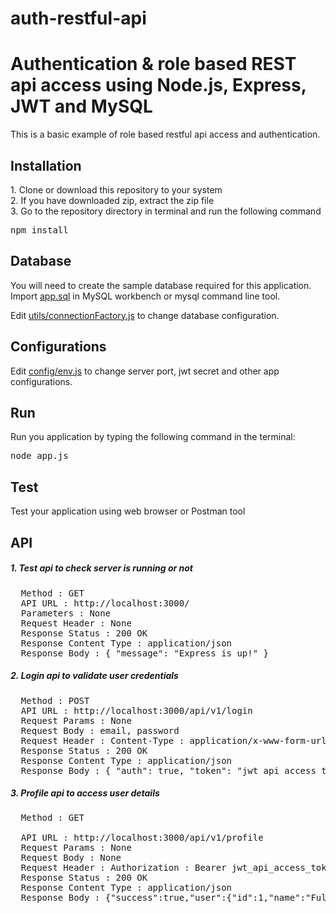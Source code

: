 # auth-restful-api
<h1>Authentication & role based REST api access using Node.js, Express, JWT and MySQL</h1>

<p>This is a basic example of role based restful api access and authentication.</p>

<h2>Installation</h2>
<p>
1. Clone or download this repository to your system<br>
2. If you have downloaded zip, extract the zip file<br>
3. Go to the repository directory in terminal and run the following command
</p>
<pre>npm install</pre>
<h2>Database</h2>
<p>You will need to create the sample database required for this application. Import <a href="https://github.com/askrkjangir/auth-restful-api/blob/master/app.sql">app.sql</a> in MySQL workbench or mysql command line tool.</p>
<p>Edit <a href="https://github.com/askrkjangir/auth-restful-api/blob/master/utils/connectionFactory.js">utils/connectionFactory.js</a> to change database configuration.</p>
<h2>Configurations</h2>
<p>Edit <a href="https://github.com/askrkjangir/auth-restful-api/blob/master/config/env.js">config/env.js</a> to change server port, jwt secret and other app configurations.</p>
<h2>Run</h2>
<p>Run you application by typing the following command in the terminal:</p>
<pre>node app.js</pre>
<h2>Test</h2>
<p>Test your application using web browser or Postman tool</p>
<h2>API</h2>
<h5>1. Test api to check server is running or not</h5>
<pre>
  Method : GET
  API URL : http://localhost:3000/
  Parameters : None
  Request Header : None
  Response Status : 200 OK
  Response Content Type : application/json
  Response Body : { "message": "Express is up!" }
</pre>
<h5>2. Login api to validate user credentials</h5>
<pre>
  Method : POST
  API URL : http://localhost:3000/api/v1/login
  Request Params : None
  Request Body : email, password
  Request Header : Content-Type : application/x-www-form-urlencoded
  Response Status : 200 OK
  Response Content Type : application/json
  Response Body : { "auth": true, "token": "jwt_api_access_token" }
</pre>
<h5>3. Profile api to access user details</h5>
<pre>
  Method : GET<br>
  API URL : http://localhost:3000/api/v1/profile
  Request Params : None
  Request Body : None
  Request Header : Authorization : Bearer jwt_api_access_token
  Response Status : 200 OK
  Response Content Type : application/json
  Response Body : {"success":true,"user":{"id":1,"name":"Full Name","email":"test@test.com","role":1}}
</pre>
